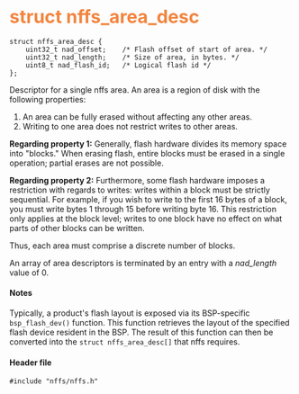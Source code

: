 ## <font color="F2853F" style="font-size:24pt">struct nffs\_area\_desc</font>

```no-highlight
struct nffs_area_desc {
    uint32_t nad_offset;    /* Flash offset of start of area. */
    uint32_t nad_length;    /* Size of area, in bytes. */
    uint8_t nad_flash_id;   /* Logical flash id */
};
```

Descriptor for a single nffs area.  An area is a region of disk with the following properties:

1. An area can be fully erased without affecting any other areas.
2. Writing to one area does not restrict writes to other areas.

**Regarding property 1:** Generally, flash hardware divides its memory space into "blocks."  When erasing flash, entire blocks must be erased in a single operation; partial erases are not possible.

**Regarding property 2:** Furthermore, some flash hardware imposes a restriction with regards to writes: writes within a block must be strictly sequential.  For example, if you wish to write to the first 16 bytes of a block, you must write bytes 1 through 15 before writing byte 16.  This restriction only applies at the block level; writes to one block have no effect on what parts of other blocks can be written.

Thus, each area must comprise a discrete number of blocks.

An array of area descriptors is terminated by an entry with a *nad_length* value of 0.

#### Notes

Typically, a product's flash layout is exposed via its BSP-specific `bsp_flash_dev()` function.  This function retrieves the layout of the specified flash device resident in the BSP.  The result of this function can then be converted into the `struct nffs_area_desc[]` that nffs requires.

#### Header file

```no-highlight
#include "nffs/nffs.h"
```
